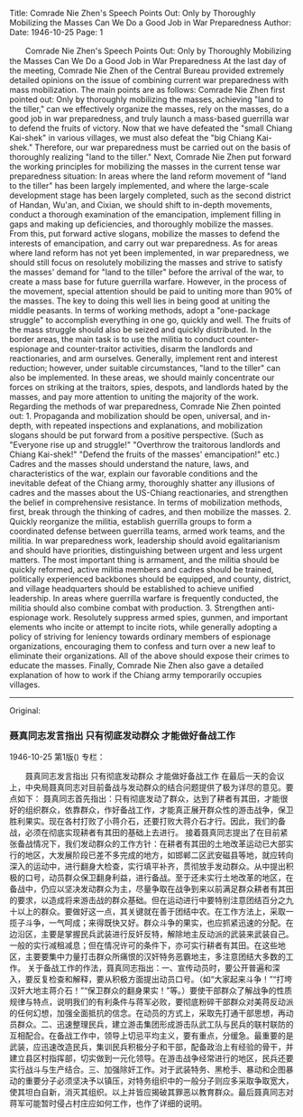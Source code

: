 Title: Comrade Nie Zhen's Speech Points Out: Only by Thoroughly Mobilizing the Masses Can We Do a Good Job in War Preparedness
Author: 
Date: 1946-10-25
Page: 1

　　Comrade Nie Zhen's Speech Points Out:
    Only by Thoroughly Mobilizing the Masses
    Can We Do a Good Job in War Preparedness
    At the last day of the meeting, Comrade Nie Zhen of the Central Bureau provided extremely detailed opinions on the issue of combining current war preparedness with mass mobilization. The main points are as follows:
    Comrade Nie Zhen first pointed out: Only by thoroughly mobilizing the masses, achieving "land to the tiller," can we effectively organize the masses, rely on the masses, do a good job in war preparedness, and truly launch a mass-based guerrilla war to defend the fruits of victory. Now that we have defeated the "small Chiang Kai-shek" in various villages, we must also defeat the "big Chiang Kai-shek." Therefore, our war preparedness must be carried out on the basis of thoroughly realizing "land to the tiller."
    Next, Comrade Nie Zhen put forward the working principles for mobilizing the masses in the current tense war preparedness situation: In areas where the land reform movement of "land to the tiller" has been largely implemented, and where the large-scale development stage has been largely completed, such as the second district of Handan, Wu'an, and Cixian, we should shift to in-depth movements, conduct a thorough examination of the emancipation, implement filling in gaps and making up deficiencies, and thoroughly mobilize the masses. From this, put forward active slogans, mobilize the masses to defend the interests of emancipation, and carry out war preparedness. As for areas where land reform has not yet been implemented, in war preparedness, we should still focus on resolutely mobilizing the masses and strive to satisfy the masses' demand for "land to the tiller" before the arrival of the war, to create a mass base for future guerrilla warfare. However, in the process of the movement, special attention should be paid to uniting more than 90% of the masses. The key to doing this well lies in being good at uniting the middle peasants. In terms of working methods, adopt a "one-package struggle" to accomplish everything in one go, quickly and well. The fruits of the mass struggle should also be seized and quickly distributed. In the border areas, the main task is to use the militia to conduct counter-espionage and counter-traitor activities, disarm the landlords and reactionaries, and arm ourselves. Generally, implement rent and interest reduction; however, under suitable circumstances, "land to the tiller" can also be implemented. In these areas, we should mainly concentrate our forces on striking at the traitors, spies, despots, and landlords hated by the masses, and pay more attention to uniting the majority of the work.
    Regarding the methods of war preparedness, Comrade Nie Zhen pointed out: 1. Propaganda and mobilization should be open, universal, and in-depth, with repeated inspections and explanations, and mobilization slogans should be put forward from a positive perspective. (Such as "Everyone rise up and struggle!" "Overthrow the traitorous landlords and Chiang Kai-shek!" "Defend the fruits of the masses' emancipation!" etc.) Cadres and the masses should understand the nature, laws, and characteristics of the war, explain our favorable conditions and the inevitable defeat of the Chiang army, thoroughly shatter any illusions of cadres and the masses about the US-Chiang reactionaries, and strengthen the belief in comprehensive resistance. In terms of mobilization methods, first, break through the thinking of cadres, and then mobilize the masses. 2. Quickly reorganize the militia, establish guerrilla groups to form a coordinated defense between guerrilla teams, armed work teams, and the militia. In war preparedness work, leadership should avoid egalitarianism and should have priorities, distinguishing between urgent and less urgent matters. The most important thing is armament, and the militia should be quickly reformed, active militia members and cadres should be trained, politically experienced backbones should be equipped, and county, district, and village headquarters should be established to achieve unified leadership. In areas where guerrilla warfare is frequently conducted, the militia should also combine combat with production. 3. Strengthen anti-espionage work. Resolutely suppress armed spies, gunmen, and important elements who incite or attempt to incite riots, while generally adopting a policy of striving for leniency towards ordinary members of espionage organizations, encouraging them to confess and turn over a new leaf to eliminate their organizations. All of the above should expose their crimes to educate the masses. Finally, Comrade Nie Zhen also gave a detailed explanation of how to work if the Chiang army temporarily occupies villages.



<hr /> 

Original: 


### 聂真同志发言指出  只有彻底发动群众  才能做好备战工作

1946-10-25
第1版()
专栏：

　　聂真同志发言指出
    只有彻底发动群众
    才能做好备战工作
    在最后一天的会议上，中央局聂真同志对目前备战与发动群众的结合问题提供了极为详尽的意见。要点如下：
    聂真同志首先指出：只有彻底发动了群众，达到了耕者有其田，才能很好的组织群众，依靠群众，作好备战工作，才能真正展开群众性的游击战争，保卫胜利果实。现在各村打败了小蒋介石，还要打败大蒋介石才行。因此，我们的备战，必须在彻底实现耕者有其田的基础上去进行。
    接着聂真同志提出了在目前紧张备战情况下，我们发动群众的工作方针：在耕者有其田的土地改革运动已大部实行的地区，大发展阶段已差不多完成的地方，如邯郸二区武安磁县等地，就应转向深入的运动中，进行翻身大检查，实行填平补齐，贯彻放手发动群众。从中提出积极的口号，动员群众保卫翻身利益，进行备战。至于还未实行土地改革的地区，在备战中，仍应以坚决发动群众为主，尽量争取在战争到来以前满足群众耕者有其田的要求，以造成将来游击战的群众基础。但在运动进行中要特别注意团结百分之九十以上的群众。要做好这一点，其关键就在善于团结中农。在工作方法上，采取一揽子斗争，一气呵成；来得既快又好。群众斗争的果实，也应抓紧迅速的分配。在边沿区，主要是掌握民兵武装进行反奸反特，解除地主反动派的武装来武装自己。一般的实行减租减息；但在情况许可的条件下，亦可实行耕者有其田。在这些地区，主要要集中力量打击群众所痛恨的汉奸特务恶霸地主，多注意团结大多数的工作。
    关于备战工作的作法，聂真同志指出：一、宣传动员时，要公开普遍和深入，要反复检查和解释，要从积极方面提出动员口号。（如“大家起来斗争！”“打垮汉奸大地主蒋介石！”“保卫群众的翻身果实！”等。）要使干部群众了解战争的性质规律与特点，说明我们的有利条件与蒋军必败，要彻底粉碎干部群众对美蒋反动派的任何幻想，加强全面抵抗的信念。在动员的方式上，采取先打通干部思想，再动员群众。二、迅速整理民兵，建立游击集团形成游击队武工队与民兵的联村联防的互相配合。在备战工作中，领导上切忌平均主义，要有重点，分缓急。最重要的是武装，应迅速改造民兵，集训民兵积极分子和干部，配备政治上有经验的骨干，并建立县区村指挥部，切实做到一元化领导。在游击战争经常进行的地区，民兵还要实行战斗与生产结合。三、加强除奸工作。对于武装特务、黑枪手、暴动和企图暴动的重要分子必须坚决予以镇压，对特务组织中的一般分子则应多采取争取宽大，使其坦白自新，消灭其组织。以上并皆应揭破其罪恶以教育群众。最后聂真同志对蒋军可能暂时侵占村庄应如何工作，也作了详细的说明。
